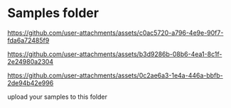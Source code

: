 # Samples folder

https://github.com/user-attachments/assets/c0ac5720-a796-4e9e-90f7-fda6a72485f9



https://github.com/user-attachments/assets/b3d9286b-08b6-4ea1-8c1f-2e24980a2304



https://github.com/user-attachments/assets/0c2ae6a3-1e4a-446a-bbfb-2de94b42e996



upload your samples to this folder

